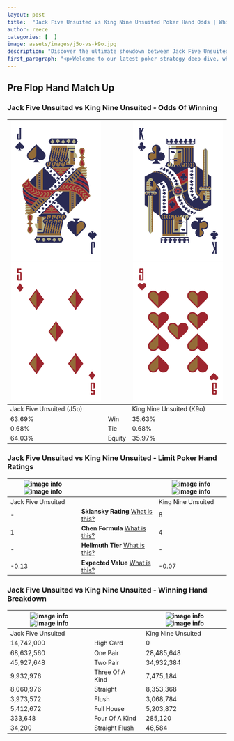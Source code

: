 ```yaml
---
layout: post
title:  "Jack Five Unsuited Vs King Nine Unsuited Poker Hand Odds | Which Is The Better Hand In Poker? A Complete Guide"
author: reece
categories: [  ]
image: assets/images/j5o-vs-k9o.jpg
description: "Discover the ultimate showdown between Jack Five Unsuited and King Nine Unsuited in poker! Uncover the odds, strategies, and scenarios where one hand triumphs over the other. Get ready to up your poker game with this thrilling analysis."
first_paragraph: "<p>Welcome to our latest poker strategy deep dive, where we're pitting two distinct hands against each other in a high-stakes showdown: Jack Five Unsuited vs King Nine Unsuited.</p><p>In the dynamic world of poker, every decision counts, and knowing which hand holds the upper hand is key to your success at the table.</p><p>In this article, we'll dissect these two hands, explore the scenarios where one dominates the other, and equip you with the knowledge to make strategic choices that can tip the odds in your favor.</p><p>Get ready to unravel the intriguing dynamics of these poker hands and elevate your game to new heights.</p>"
---
```




[comment]: # (sp0)

## Pre Flop Hand Match Up

<div class="table hand-ratings" markdown="1"> 



### Jack Five Unsuited vs King Nine Unsuited - Odds Of Winning


    
| ![image info](assets/images/hand1/j.png) ![image info](assets/images/hand1/5o.png) |  | ![image info](assets/images/hand2/k.png) ![image info](assets/images/hand2/9o.png) |
| -------- | -------- | -------- |
| Jack Five Unsuited (J5o) |  | King Nine Unsuited (K9o) |
| 63.69% | Win | 35.63% |
| 0.68% | Tie | 0.68% |
| 64.03% | Equity | 35.97% |




[comment]: # (sp1)



### Jack Five Unsuited vs King Nine Unsuited - Limit Poker Hand Ratings


    
| ![image info](https://www.riverpairs.com/assets/images/hand1/j.png) ![image info](https://www.riverpairs.com/assets/images/hand1/5o.png) |  | ![image info](https://www.riverpairs.com/assets/images/hand2/k.png) ![image info](https://www.riverpairs.com/assets/images/hand2/9o.png) |
| -------- | -------- | -------- |
| Jack Five Unsuited |  | King Nine Unsuited |
| - | **Sklansky Rating** [What is this?](/sklansky-rating-explained) | 8 |
| 1 | **Chen Formula** [What is this?](/chen-formula-explained) | 4 |
| - | **Hellmuth Tier** [What is this?](/Hellmuth-tier-explained) | - |
| -0.13 | **Expected Value** [What is this?](/expected-value-explained) | -0.07 |




[comment]: # (sp2)



### Jack Five Unsuited vs King Nine Unsuited - Winning Hand Breakdown


    
| ![image info](https://www.riverpairs.com/assets/images/hand1/j.png) ![image info](https://www.riverpairs.com/assets/images/hand1/5o.png) |  | ![image info](https://www.riverpairs.com/assets/images/hand2/k.png) ![image info](https://www.riverpairs.com/assets/images/hand2/9o.png) |
| -------- | -------- | -------- |
| Jack Five Unsuited |  | King Nine Unsuited |
| 14,742,000 | High Card | 0 |
| 68,632,560 | One Pair | 28,485,648 |
| 45,927,648 | Two Pair | 34,932,384 |
| 9,932,976 | Three Of A Kind | 7,475,184 |
| 8,060,976 | Straight | 8,353,368 |
| 3,973,572 | Flush | 3,068,784 |
| 5,412,672 | Full House | 5,203,872 |
| 333,648 | Four Of A Kind | 285,120 |
| 34,200 | Straight Flush | 46,584 |




[comment]: # (sp3)



</div>

[comment]: # (sp4)



[comment]: # (sp5)

